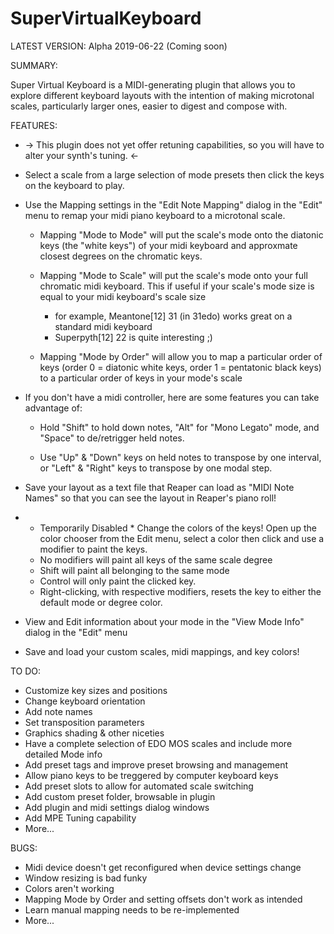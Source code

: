 # SuperVirtualKeyboard

LATEST VERSION: Alpha 2019-06-22 (Coming soon)

SUMMARY:

Super Virtual Keyboard is a MIDI-generating plugin that allows you to explore different keyboard layouts with the intention of making microtonal scales, particularly
larger ones, easier to digest and compose with.

FEATURES:

 - -> This plugin does not yet offer retuning capabilities, so you will have to alter your synth's tuning. <-

 - Select a scale from a large selection of mode presets then click the keys on the keyboard to play.

 - Use the Mapping settings in the "Edit Note Mapping" dialog in the "Edit" menu to remap your midi piano keyboard to a microtonal scale.

	- Mapping "Mode to Mode" will put the scale's mode onto the diatonic keys (the "white keys") of your midi keyboard and approxmate closest degrees on the chromatic keys.

	- Mapping "Mode to Scale" will put the scale's mode onto your full chromatic midi keyboard. This if useful if your scale's mode size is equal to your midi keyboard's scale size
		- for example, Meantone[12] 31 (in 31edo) works great on a standard midi keyboard
		- Superpyth[12] 22 is quite interesting ;)
	- Mapping "Mode by Order" will allow you to map a particular order of keys (order 0 = diatonic white keys, order 1 = pentatonic black keys) to a particular order of keys in your mode's scale

 - If you don't have a midi controller, here are some features you can take advantage of:

 	- Hold "Shift" to hold down notes, "Alt" for "Mono Legato" mode, and "Space" to de/retrigger held notes.

 	- Use "Up" & "Down" keys on held notes to transpose by one interval, or "Left" & "Right" keys to transpose by one modal step. 

 - Save your layout as a text file that Reaper can load as "MIDI Note Names" so that you can see the layout in Reaper's piano roll!
 
 - * Temporarily Disabled * Change the colors of the keys! Open up the color chooser from the Edit menu, select a color then click and use a modifier to paint      the keys. 
    - No modifiers will paint all keys of the same scale degree
    - Shift will paint all belonging to the same mode
    - Control will only paint the clicked key.
    - Right-clicking, with respective modifiers, resets the key to either the default mode or degree color.
    

  - View and Edit information about your mode in the "View Mode Info" dialog in the "Edit" menu

  - Save and load your custom scales, midi mappings, and key colors!

TO DO:

 - Customize key sizes and positions
 - Change keyboard orientation
 - Add note names
 - Set transposition parameters
 - Graphics shading & other niceties
 - Have a complete selection of EDO MOS scales and include more detailed Mode info
 - Add preset tags and improve preset browsing and management
 - Allow piano keys to be treggered by computer keyboard keys
 - Add preset slots to allow for automated scale switching
 - Add custom preset folder, browsable in plugin
 - Add plugin and midi settings dialog windows
 - Add MPE Tuning capability
 - More...

BUGS:

 - Midi device doesn't get reconfigured when device settings change
 - Window resizing is bad funky
 - Colors aren't working
 - Mapping Mode by Order and setting offsets don't work as intended
 - Learn manual mapping needs to be re-implemented
 - More...

